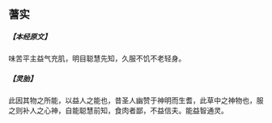 ## 蓍实

##### 【本经原文】
味苦平主益气充肌，明目聪慧先知，久服不饥不老轻身。
##### 【灵胎】
此因其物之所能，以益人之能也，昔圣人幽赞于神明而生耆，此草中之神物也，服之则补人之心神，自能聪慧前知，食肉者鄙，不益信夫。能益智通灵。